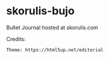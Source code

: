# skorulis-bujo

Bullet Journal hosted at skorulis.com

Credits:

    Theme: https://html5up.net/editorial